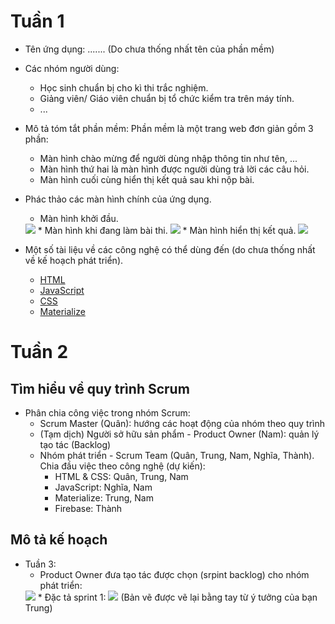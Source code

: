 # Tuần 1
* Tên ứng dụng: ....... (Do chưa thống nhất tên của phần mềm)
* Các nhóm người dùng:
    * Học sinh chuẩn bị cho kì thi trắc nghiệm.
    * Giảng viên/ Giáo viên chuẩn bị tổ chức kiểm tra trên máy tính.
    * ...

* Mô tả tóm tắt phần mềm: Phần mềm là một trang web đơn giản gồm 3 phần:
    * Màn hình chào mừng để người dùng nhập thông tin như tên, ...
    * Màn hình thứ hai là màn hình được người dùng trả lời các câu hỏi.
    * Màn hình cuối cùng hiển thị kết quả sau khi nộp bài.
    
* Phác thảo các màn hình chính của ứng dụng.
    * Màn hình khởi đầu.
    <img src="https://github.com/niits/INT2208-7-2019/blob/master/nhom-9/res/img/1.png">
    * Màn hình khi đang làm bài thi.
    <img src="https://github.com/niits/INT2208-7-2019/blob/master/nhom-9/res/img/2.png">
    * Màn hình hiển thị kết quả.
    <img src="https://github.com/niits/INT2208-7-2019/blob/master/nhom-9/res/img/3.png">
* Một số tài liệu về các công nghệ có thể dùng đến (do chưa thống nhất về kế hoạch phát triển).
    * [HTML](https://www.w3.org/html/)
    * [JavaScript](https://developer.mozilla.org/vi/docs/Web/JavaScript)
    * [CSS](https://www.w3.org/standards/webdesign/htmlcss#whatcss)
    * [Materialize](https://materializecss.com/)
# Tuần 2
## Tìm hiểu về quy trình Scrum
* Phân chia công việc trong nhóm Scrum:
    * Scrum Master (Quân): hướng các hoạt động của nhóm theo quy trình
    * (Tạm dịch) Người sở hữu sản phẩm - Product Owner (Nam): quản lý tạo tác (Backlog)
    * Nhóm phát triển - Scrum Team (Quân, Trung, Nam, Nghĩa, Thành). Chia đầu việc theo công nghệ (dự kiến):
        * HTML & CSS: Quân, Trung, Nam
        * JavaScript: Nghĩa, Nam
        * Materialize: Trung, Nam
        * Firebase: Thành
## Mô tả kế hoạch
* Tuần 3:
    * Product Owner đưa tạo tác được chọn (srpint backlog) cho nhóm phát triển:
    <img src="https://github.com/niits/INT2208-7-2019/blob/master/nhom-9/res/img/sprint_backlog.png">
    * Đặc tả sprint 1:
    <img src="https://github.com/niits/INT2208-7-2019/blob/master/nhom-9/res/img/requirement1.png">
    (Bản vẽ được vẽ lại bằng tay từ ý tưởng của bạn Trung)
    

